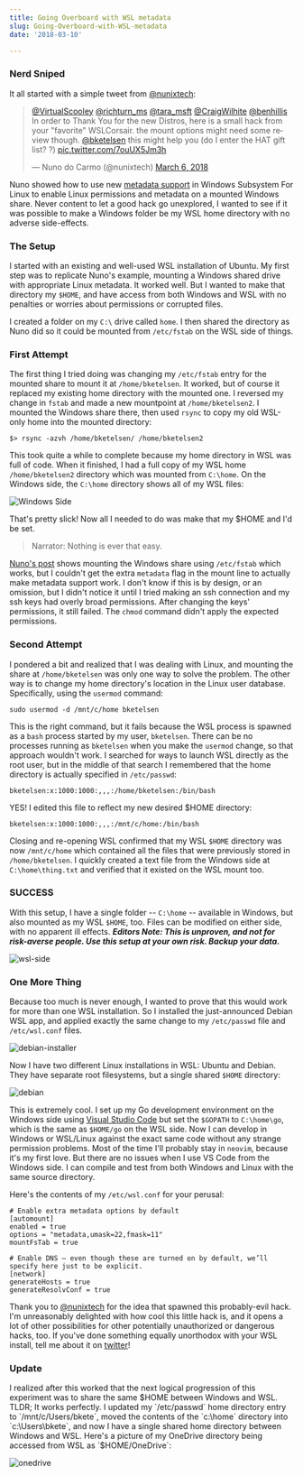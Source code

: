 ```yaml
---
title: Going Overboard with WSL metadata
slug: Going-Overboard-with-WSL-metadata
date: '2018-03-10'

---
```



### Nerd Sniped
It all started with a simple tweet from [@nunixtech](https://twitter.com/nunixtech):

<blockquote class="twitter-tweet" data-lang="en"><p lang="en" dir="ltr"><a href="https://twitter.com/VirtualScooley?ref_src=twsrc%5Etfw">@VirtualScooley</a> <a href="https://twitter.com/richturn_ms?ref_src=twsrc%5Etfw">@richturn_ms</a> <a href="https://twitter.com/tara_msft?ref_src=twsrc%5Etfw">@tara_msft</a> <a href="https://twitter.com/CraigWilhite?ref_src=twsrc%5Etfw">@CraigWilhite</a> <a href="https://twitter.com/benhillis?ref_src=twsrc%5Etfw">@benhillis</a> In order to Thank You for the new Distros, here is a small hack from your &quot;favorite&quot; WSLCorsair. the mount options might need some review though. <a href="https://twitter.com/bketelsen?ref_src=twsrc%5Etfw">@bketelsen</a> this might help you (do I enter the HAT gift list? ?) <a href="https://t.co/7ouUX5Jm3h">pic.twitter.com/7ouUX5Jm3h</a></p>&mdash; Nuno do Carmo (@nunixtech) <a href="https://twitter.com/nunixtech/status/971145708018466816?ref_src=twsrc%5Etfw">March 6, 2018</a></blockquote>

Nuno showed how to use new [metadata support](https://cda.ms/hs) in Windows Subsystem For Linux to enable Linux permissions and metadata on a mounted Windows share.  Never content to let a good hack go unexplored, I wanted to see if it was possible to make a Windows folder be my WSL home directory with no adverse side-effects.

### The Setup
I started with an existing and well-used WSL installation of Ubuntu.  My first step was to replicate Nuno's example, mounting a Windows shared drive with appropriate Linux metadata.  It worked well. But I wanted to make that directory my `$HOME`, and have access from both Windows and WSL with no penalties or worries about permissions or corrupted files.

I created a folder on my `C:\` drive called `home`.  I then shared the directory as Nuno did so it could be mounted from `/etc/fstab` on the WSL side of things.

### First Attempt
The first thing I tried doing was changing my `/etc/fstab` entry for the mounted share to mount it at `/home/bketelsen`.  It worked, but of course it replaced my existing home directory with the mounted one.  I reversed my change in `fstab` and made a new mountpoint at `/home/bketelsen2`.  I mounted the Windows share there, then used `rsync` to copy my old WSL-only home into the mounted directory:
```
$> rsync -azvh /home/bketelsen/ /home/bketelsen2
```
This took quite a while to complete because my home directory in WSL was full of code.  When it finished, I had a full copy of my WSL home `/home/bketelsen2` directory which was mounted from `C:\home`.  On the Windows side, the `C:\home` directory shows all of my WSL files:

![Windows Side](https://content.brian.dev/uploads/6e3f9e355e5c487c810039ea4c597a2d.PNG)

That's pretty slick!  Now all I needed to do was make that my $HOME and I'd be set. 

> Narrator: Nothing is ever that easy.

[Nuno's post](http://wslcorsair.blogspot.ch/2018/03/wsl-one-home-to-host-them-all.html) shows mounting the Windows share using `/etc/fstab` which works, but I couldn't get the extra `metadata` flag in the mount line to actually make metadata support work. I don't know if this is by design, or an omission, but I didn't notice it until I tried making an ssh connection and my ssh keys had overly broad permissions.  After changing the keys' permissions, it still failed.  The `chmod` command didn't apply the expected permissions.

### Second Attempt
I pondered a bit and realized that I was dealing with Linux, and mounting the share at `/home/bketelsen` was only one way to solve the problem.  The other way is to change my home directory's location in the Linux user database.  Specifically, using the `usermod` command:

```
sudo usermod -d /mnt/c/home bketelsen
```

This is the right command, but it fails because the WSL process is spawned as a `bash` process started by my user, `bketelsen`.  There can be no processes running as `bketelsen` when you make the `usermod` change, so that approach wouldn't work.  I searched for ways to launch WSL directly as the root user, but in the middle of that search I remembered that the home directory is actually specified in `/etc/passwd`:
```
bketelsen:x:1000:1000:,,,:/home/bketelsen:/bin/bash
```
YES!  I edited this file to reflect my new desired $HOME directory:
```
bketelsen:x:1000:1000:,,,:/mnt/c/home:/bin/bash
```
Closing and re-opening WSL confirmed that my WSL `$HOME` directory was now `/mnt/c/home` which contained all the files that were previously stored in `/home/bketelsen`.  I quickly created a text file from the Windows side at `C:\home\thing.txt` and verified that it existed on the WSL mount too.

### SUCCESS
With this setup, I have a single folder -- `C:\home` -- available in Windows, but also mounted as my WSL `$HOME`, too.  Files can be modified on either side, with no apparent ill effects. ***Editors Note: This is unproven, and not for risk-averse people.  Use this setup at your own risk.  Backup your data.*** 

![wsl-side](https://content.brian.dev/uploads/075bd07d707e4de58a6cfd36420e0a7a.PNG)
### One More Thing
Because too much is never enough, I wanted to prove that this would work for more than one WSL installation.  So I installed the just-announced Debian WSL app, and applied exactly the same change to my `/etc/passwd` file and `/etc/wsl.conf` files.

![debian-installer](https://content.brian.dev/uploads/73399dfd7e584e6db2b19be925d28f84.PNG)

Now I have two different Linux installations in WSL: Ubuntu and Debian.  They have separate root filesystems, but a single shared `$HOME` directory:

![debian](https://content.brian.dev/uploads/d422f81fbb0b4d4dac72c4af641cb115.PNG)

This is extremely cool.  I set up my Go development environment on the Windows side using [Visual Studio Code](https://cda.ms/ht) but set the `$GOPATH` to `C:\home\go`, which is the same as `$HOME/go` on the WSL side.  Now I can develop in Windows or WSL/Linux against the exact same code without any strange permission problems.  Most of the time I'll probably stay in `neovim`, because it's my first love.  But there are no issues when I use VS Code from the Windows side.  I can compile and test from both Windows and Linux with the same source directory.  

Here's the contents of my `/etc/wsl.conf` for your perusal:
```
# Enable extra metadata options by default
[automount]
enabled = true
options = "metadata,umask=22,fmask=11"
mountFsTab = true

# Enable DNS – even though these are turned on by default, we’ll specify here just to be explicit.
[network]
generateHosts = true
generateResolvConf = true
```

Thank you to [@nunixtech](https://twitter.com/nunixtech) for the idea that spawned this probably-evil hack. I'm unreasonably delighted with how cool this little hack is, and it opens a lot of other possibilities for other potentially unauthorized or dangerous hacks, too.  If you've done something equally unorthodox with your WSL install, tell me about it on [twitter](https://twitter.com/bketelsen)!

### Update
I realized after this worked that the next logical progression of this experiment was to share the same $HOME between Windows and WSL.  TLDR; It works perfectly.  I updated my `/etc/passwd` home directory entry to `/mnt/c/Users/bkete`, moved the contents of the `c:\home` directory into `c:\Users\bkete`, and now I have a single shared home directory between Windows and WSL.  Here's a picture of my OneDrive directory being accessed from WSL as `$HOME/OneDrive`:

![onedrive](https://content.brian.dev/uploads/73d1a47520784e8990048a40523ae432.PNG)


